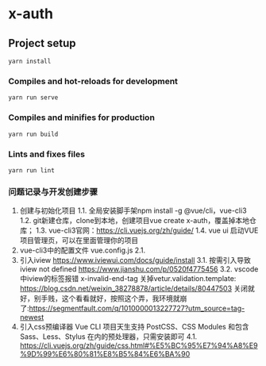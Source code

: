 # x-auth

## Project setup
```
yarn install
```

### Compiles and hot-reloads for development
```
yarn run serve
```

### Compiles and minifies for production
```
yarn run build
```

### Lints and fixes files
```
yarn run lint
```
### 问题记录与开发创建步骤
1. 创建与初始化项目
1.1. 全局安装脚手架npm install -g @vue/cli，vue-cli3
1.2. git新建仓库，clone到本地，创建项目vue create x-auth，覆盖掉本地仓库；
1.3. vue-cli3官网：https://cli.vuejs.org/zh/guide/
1.4. vue ui 启动VUE项目管理页，可以在里面管理你的项目
2. vue-cli3中的配置文件 vue.config.js
2.1. 
3. 引入iview https://www.iviewui.com/docs/guide/install
3.1. 按需引入导致iview not defined https://www.jianshu.com/p/0520f4775456
3.2. vscode中iview的标签报错 x-invalid-end-tag 关掉vetur.validation.template: https://blog.csdn.net/weixin_38278878/article/details/80447503
关闭就好，别手贱，这个看看就好，按照这个弄，我环境就崩了:https://segmentfault.com/q/1010000013227727?utm_source=tag-newest
4. 引入css预编译器   Vue CLI 项目天生支持 PostCSS、CSS Modules 和包含 Sass、Less、Stylus 在内的预处理器，只需安装即可
4.1. https://cli.vuejs.org/zh/guide/css.html#%E5%BC%95%E7%94%A8%E9%9D%99%E6%80%81%E8%B5%84%E6%BA%90